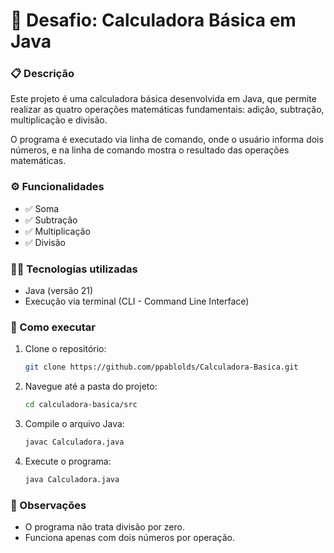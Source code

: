 # 📘 Desafio: Calculadora Básica em Java

### 📋 Descrição

Este projeto é uma calculadora básica desenvolvida em Java, que permite realizar as quatro operações matemáticas fundamentais: adição, subtração, multiplicação e divisão.

O programa é executado via linha de comando, onde o usuário informa dois números, e na linha de comando mostra o resultado das operações matemáticas.

### ⚙️ Funcionalidades

 - ✅ Soma
 - ✅ Subtração
 - ✅ Multiplicação
 - ✅ Divisão

### 🧑‍💻 Tecnologias utilizadas

 - Java (versão 21)
 - Execução via terminal (CLI - Command Line Interface)

### 🚀 Como executar

1. Clone o repositório:
   ```bash
   git clone https://github.com/ppablolds/Calculadora-Basica.git
2. Navegue até a pasta do projeto:
    ```bash
   cd calculadora-basica/src
3. Compile o arquivo Java:
    ```bash
   javac Calculadora.java
4. Execute o programa:
    ```bash
   java Calculadora.java
   
### 📌 Observações

 - O programa não trata divisão por zero. 
 - Funciona apenas com dois números por operação.